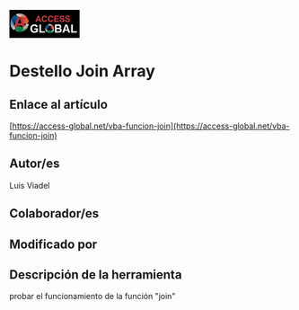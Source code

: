 ﻿![Access-global](/blob/main/Images/Logo1.png)
# Destello Join Array
## Enlace al artículo
[https://access-global.net/vba-funcion-join](https://access-global.net/vba-funcion-join)
## Autor/es
Luis Viadel
## Colaborador/es

## Modificado por

## Descripción de la herramienta
probar el funcionamiento de la función "join"


